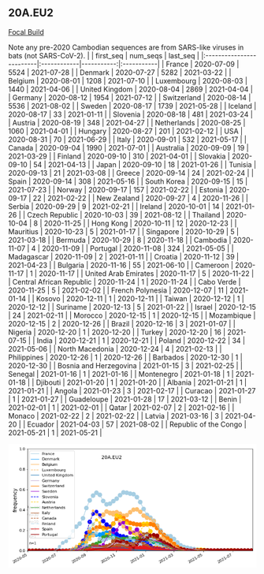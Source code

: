 

## 20A.EU2
[Focal Build](https://nextstrain.org/groups/neherlab/ncov/20A.EU2?f_region=Europe)

Note any pre-2020 Cambodian sequences are from SARS-like viruses in bats (not SARS-CoV-2).
|                          | first_seq   |   num_seqs | last_seq   |
|:-------------------------|:------------|-----------:|:-----------|
| France                   | 2020-07-09  |       5524 | 2021-07-28 |
| Denmark                  | 2020-07-27  |       5282 | 2021-03-22 |
| Belgium                  | 2020-08-01  |       1208 | 2021-07-10 |
| Luxembourg               | 2020-08-03  |       1440 | 2021-04-06 |
| United Kingdom           | 2020-08-04  |       2869 | 2021-04-04 |
| Germany                  | 2020-08-12  |       1954 | 2021-07-12 |
| Switzerland              | 2020-08-14  |       5536 | 2021-08-02 |
| Sweden                   | 2020-08-17  |       1739 | 2021-05-28 |
| Iceland                  | 2020-08-17  |         33 | 2021-01-11 |
| Slovenia                 | 2020-08-18  |        481 | 2021-03-24 |
| Austria                  | 2020-08-19  |        348 | 2021-04-27 |
| Netherlands              | 2020-08-25  |       1060 | 2021-04-01 |
| Hungary                  | 2020-08-27  |        201 | 2021-02-12 |
| USA                      | 2020-08-31  |         70 | 2021-06-29 |
| Italy                    | 2020-09-01  |        532 | 2021-05-17 |
| Canada                   | 2020-09-04  |       1990 | 2021-07-01 |
| Australia                | 2020-09-09  |         19 | 2021-03-29 |
| Finland                  | 2020-09-10  |        310 | 2021-04-01 |
| Slovakia                 | 2020-09-10  |         54 | 2021-04-13 |
| Japan                    | 2020-09-10  |         18 | 2021-01-26 |
| Tunisia                  | 2020-09-13  |         21 | 2021-03-08 |
| Greece                   | 2020-09-14  |         24 | 2021-02-24 |
| Spain                    | 2020-09-14  |        308 | 2021-05-16 |
| South Korea              | 2020-09-15  |         15 | 2021-07-23 |
| Norway                   | 2020-09-17  |        157 | 2021-02-22 |
| Estonia                  | 2020-09-17  |         22 | 2021-02-22 |
| New Zealand              | 2020-09-27  |          4 | 2020-11-26 |
| Serbia                   | 2020-09-29  |          9 | 2021-02-21 |
| Ireland                  | 2020-10-01  |         14 | 2021-01-26 |
| Czech Republic           | 2020-10-03  |         39 | 2021-08-12 |
| Thailand                 | 2020-10-04  |          8 | 2020-11-25 |
| Hong Kong                | 2020-10-11  |         12 | 2020-12-23 |
| Mauritius                | 2020-10-23  |          5 | 2021-01-17 |
| Singapore                | 2020-10-29  |          5 | 2021-03-18 |
| Bermuda                  | 2020-10-29  |          8 | 2020-11-18 |
| Cambodia                 | 2020-11-07  |          4 | 2020-11-09 |
| Portugal                 | 2020-11-08  |        324 | 2021-05-05 |
| Madagascar               | 2020-11-09  |          2 | 2021-01-11 |
| Croatia                  | 2020-11-12  |         39 | 2021-04-23 |
| Bulgaria                 | 2020-11-16  |         55 | 2021-06-10 |
| Cameroon                 | 2020-11-17  |          1 | 2020-11-17 |
| United Arab Emirates     | 2020-11-17  |          5 | 2020-11-22 |
| Central African Republic | 2020-11-24  |          1 | 2020-11-24 |
| Cabo Verde               | 2020-11-25  |          5 | 2021-02-02 |
| French Polynesia         | 2020-12-07  |         11 | 2021-01-14 |
| Kosovo                   | 2020-12-11  |          1 | 2020-12-11 |
| Taiwan                   | 2020-12-12  |          1 | 2020-12-12 |
| Suriname                 | 2020-12-13  |          5 | 2021-01-22 |
| Israel                   | 2020-12-15  |         24 | 2021-02-11 |
| Morocco                  | 2020-12-15  |          1 | 2020-12-15 |
| Mozambique               | 2020-12-15  |          2 | 2020-12-26 |
| Brazil                   | 2020-12-16  |          3 | 2021-01-07 |
| Nigeria                  | 2020-12-20  |          1 | 2020-12-20 |
| Turkey                   | 2020-12-20  |         16 | 2021-07-15 |
| India                    | 2020-12-21  |          1 | 2020-12-21 |
| Poland                   | 2020-12-22  |         34 | 2021-05-06 |
| North Macedonia          | 2020-12-24  |          4 | 2021-02-13 |
| Philippines              | 2020-12-26  |          1 | 2020-12-26 |
| Barbados                 | 2020-12-30  |          1 | 2020-12-30 |
| Bosnia and Herzegovina   | 2021-01-15  |          3 | 2021-02-25 |
| Senegal                  | 2021-01-16  |          1 | 2021-01-16 |
| Montenegro               | 2021-01-18  |          1 | 2021-01-18 |
| Djibouti                 | 2021-01-20  |          1 | 2021-01-20 |
| Albania                  | 2021-01-21  |          1 | 2021-01-21 |
| Angola                   | 2021-01-23  |          3 | 2021-02-17 |
| Curacao                  | 2021-01-27  |          1 | 2021-01-27 |
| Guadeloupe               | 2021-01-28  |         17 | 2021-03-12 |
| Benin                    | 2021-02-01  |          1 | 2021-02-01 |
| Qatar                    | 2021-02-07  |          2 | 2021-02-16 |
| Monaco                   | 2021-02-22  |          2 | 2021-02-22 |
| Latvia                   | 2021-03-16  |          3 | 2021-04-20 |
| Ecuador                  | 2021-04-03  |         57 | 2021-08-02 |
| Republic of the Congo    | 2021-05-21  |          1 | 2021-05-21 |

![Overall trends 20A.EU2](/overall_trends_figures/overall_trends_20A.EU2.png)